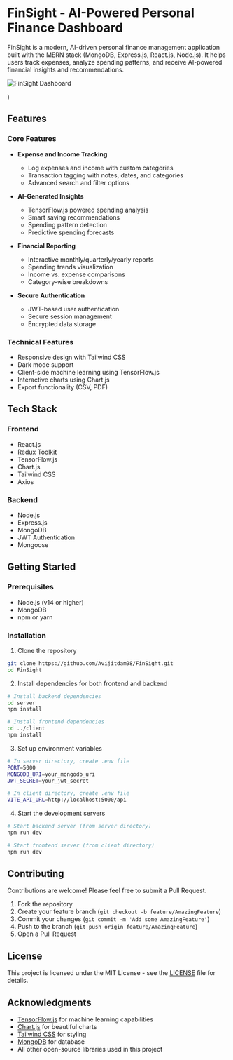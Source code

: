 # FinSight - AI-Powered Personal Finance Dashboard

FinSight is a modern, AI-driven personal finance management application built with the MERN stack (MongoDB, Express.js, React.js, Node.js). It helps users track expenses, analyze spending patterns, and receive AI-powered financial insights and recommendations.

![FinSight Dashboard](https://github.com/user-attachments/assets/50beb66c-c65a-4e78-b587-390c4d314735)

)

## Features

### Core Features
- **Expense and Income Tracking**
  - Log expenses and income with custom categories
  - Transaction tagging with notes, dates, and categories
  - Advanced search and filter options

- **AI-Generated Insights**
  - TensorFlow.js powered spending analysis
  - Smart saving recommendations
  - Spending pattern detection
  - Predictive spending forecasts

- **Financial Reporting**
  - Interactive monthly/quarterly/yearly reports
  - Spending trends visualization
  - Income vs. expense comparisons
  - Category-wise breakdowns

- **Secure Authentication**
  - JWT-based user authentication
  - Secure session management
  - Encrypted data storage

### Technical Features
- Responsive design with Tailwind CSS
- Dark mode support
- Client-side machine learning using TensorFlow.js
- Interactive charts using Chart.js
- Export functionality (CSV, PDF)

## Tech Stack

### Frontend
- React.js
- Redux Toolkit
- TensorFlow.js
- Chart.js
- Tailwind CSS
- Axios

### Backend
- Node.js
- Express.js
- MongoDB
- JWT Authentication
- Mongoose

## Getting Started

### Prerequisites
- Node.js (v14 or higher)
- MongoDB
- npm or yarn

### Installation

1. Clone the repository
```bash
git clone https://github.com/Avijitdam98/FinSight.git
cd FinSight
```

2. Install dependencies for both frontend and backend
```bash
# Install backend dependencies
cd server
npm install

# Install frontend dependencies
cd ../client
npm install
```

3. Set up environment variables
```bash
# In server directory, create .env file
PORT=5000
MONGODB_URI=your_mongodb_uri
JWT_SECRET=your_jwt_secret

# In client directory, create .env file
VITE_API_URL=http://localhost:5000/api
```

4. Start the development servers
```bash
# Start backend server (from server directory)
npm run dev

# Start frontend server (from client directory)
npm run dev
```

## Contributing

Contributions are welcome! Please feel free to submit a Pull Request.

1. Fork the repository
2. Create your feature branch (`git checkout -b feature/AmazingFeature`)
3. Commit your changes (`git commit -m 'Add some AmazingFeature'`)
4. Push to the branch (`git push origin feature/AmazingFeature`)
5. Open a Pull Request

## License

This project is licensed under the MIT License - see the [LICENSE](LICENSE) file for details.

## Acknowledgments

- [TensorFlow.js](https://www.tensorflow.org/js) for machine learning capabilities
- [Chart.js](https://www.chartjs.org/) for beautiful charts
- [Tailwind CSS](https://tailwindcss.com/) for styling
- [MongoDB](https://www.mongodb.com/) for database
- All other open-source libraries used in this project
